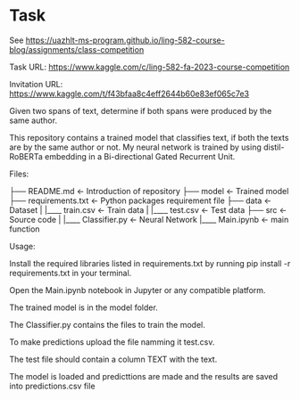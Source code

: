 # Task

See https://uazhlt-ms-program.github.io/ling-582-course-blog/assignments/class-competition

Task URL: https://www.kaggle.com/c/ling-582-fa-2023-course-competition

Invitation URL: https://www.kaggle.com/t/f43bfaa8c4eff2644b60e83ef065c7e3


Given two spans of text, determine if both spans were produced by the same author.

This repository contains a trained model that classifies text, if both the texts are by the same author or not. My neural network is trained by using distil-RoBERTa embedding in a Bi-directional Gated Recurrent Unit.

Files:

├── README.md             <- Introduction of repository
├── model                 <- Trained model
├── requirements.txt      <- Python packages requirement file
├── data                  <- Dataset
|   |____ train.csv       <- Train data
|   |____ test.csv        <- Test data
├── src                   <- Source code
|   |____ Classifier.py   <- Neural Network
|____ Main.ipynb         <- main function 

Usage:

Install the required libraries listed in requirements.txt by running pip install -r requirements.txt in your terminal.

Open the Main.ipynb notebook in Jupyter or any compatible platform.

The trained model is in the model folder.

The Classifier.py contains the files to train the model.

To make predictions upload the file namming it test.csv.

The test file should contain a column TEXT with the text.

The model is loaded and predicttions are made and the results are saved into predictions.csv file

